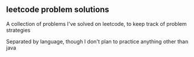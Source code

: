 ## leetcode problem solutions

A collection of problems I've solved on leetcode, to keep track of problem strategies

Separated by language, though I don't plan to practice anything other than java